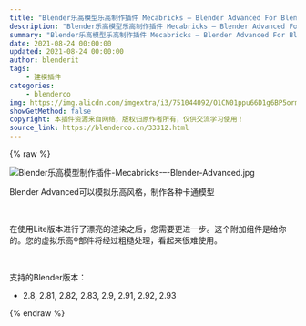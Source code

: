 ```yaml
---
title: "Blender乐高模型乐高制作插件 Mecabricks – Blender Advanced For Blender 2.80+"
description: "Blender乐高模型乐高制作插件 Mecabricks – Blender Advanced For Blender 2.80+"
summary: "Blender乐高模型乐高制作插件 Mecabricks – Blender Advanced For Blender 2.80+"
date: 2021-08-24 00:00:00
updated: 2021-08-24 00:00:00
author: blenderit
tags: 
    - 建模插件
categories:
    - blenderco
img: https://img.alicdn.com/imgextra/i3/751044092/O1CN01ppu66D1g6BP5ormTj_!!751044092.jpg
showGetMethod: false
copyright: 本插件资源来自网络，版权归原作者所有，仅供交流学习使用！
source_link: https://blenderco.cn/33312.html
---
```


{% raw %}
<p><img class="aligncenter" src="https://img.alicdn.com/imgextra/i3/751044092/O1CN01ppu66D1g6BP5ormTj_!!751044092.jpg" alt="Blender乐高模型制作插件-Mecabricks-–-Blender-Advanced.jpg"></p><p>Blender Advanced可以模拟乐高风格，制作各种卡通模型</p><p> </p><p>在使用Lite版本进行了漂亮的渲染之后，您需要更进一步。这个附加组件是给你的。您的虚拟乐高®部件将经过粗糙处理，看起来很难使用。</p><p> </p><p>支持的Blender版本：</p><ul>
<li>2.8, 2.81, 2.82, 2.83, 2.9, 2.91, 2.92, 2.93</li>
</ul>
<div style="display: none">blenderco</div>
{% endraw %}